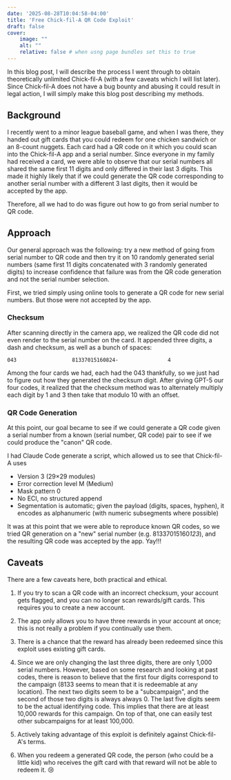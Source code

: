 ```yaml
---
date: '2025-08-28T10:04:58-04:00'
title: 'Free Chick-fil-A QR Code Exploit'
draft: false
cover:
    image: ""
    alt: ""
    relative: false # when usng page bundles set this to true
---
```


In this blog post, I will describe the process I went through to obtain theoretically unlimited Chick-fil-A (with a few caveats which I will list later). Since Chick-fil-A does not have a bug bounty and abusing it could result in legal action, I will simply make this blog post describing my methods.

## Background

I recently went to a minor league baseball game, and when I was there, they handed out gift cards that you could redeem for one chicken sandwich or an 8-count nuggets. Each card had a QR code on it which you could scan into the Chick-fil-A app and a serial number. Since everyone in my family had received a card, we were able to observe that our serial numbers all shared the same first 11 digits and only differed in their last 3 digits. This made it highly likely that if we could generate the QR code corresponding to another serial number with a different 3 last digits, then it would be accepted by the app.

Therefore, all we had to do was figure out how to go from serial number to QR code.

## Approach

Our general approach was the following: try a new method of going from serial number to QR code and then try it on 10 randomly generated serial numbers (same first 11 digits concatenated with 3 randomly generated digits) to increase confidence that failure was from the QR code generation and not the serial number selection.

First, we tried simply using online tools to generate a QR code for new serial numbers. But those were not accepted by the app.

### Checksum

After scanning directly in the camera app, we realized the QR code did not even render to the serial number on the card. It appended three digits, a dash and checksum, as well as a bunch of spaces:

```text
043                  81337015160824-                4
```

Among the four cards we had, each had the 043 thankfully, so we just had to figure out how they generated the checksum digit. After giving GPT-5 our four codes, it realized that the checksum method was to alternately multiply each digit by 1 and 3 then take that modulo 10 with an offset.

### QR Code Generation

At this point, our goal became to see if we could generate a QR code given a serial number from a known (serial number, QR code) pair to see if we could produce the "canon" QR code.

I had Claude Code generate a script, which allowed us to see that Chick-fil-A uses

- Version 3 (29×29 modules)
- Error correction level M (Medium)
- Mask pattern 0
- No ECI, no structured append
- Segmentation is automatic; given the payload (digits, spaces, hyphen), it encodes as alphanumeric (with numeric subsegments where possible)

It was at this point that we were able to reproduce known QR codes, so we tried QR generation on a "new" serial number (e.g. 81337015160*123*), and the resulting QR code was accepted by the app. Yay!!!

## Caveats

There are a few caveats here, both practical and ethical.

1. If you try to scan a QR code with an incorrect checksum, your account gets flagged, and you can no longer scan rewards/gift cards. This requires you to create a new account.

2. The app only allows you to have three rewards in your account at once; this is not really a problem if you continually use them.

3. There is a chance that the reward has already been redeemed since this exploit uses existing gift cards.

4. Since we are only changing the last three digits, there are only 1,000 serial numbers. However, based on some research and looking at past codes, there is reason to believe that the first four digits correspond to the campaign (8133 seems to mean that it is redeemable at any location). The next two digits seem to be a "subcampaign", and the second of those two digits is always always 0. The last five digits seem to be the actual identifying code. This implies that there are at least 10,000 rewards for this campaign. On top of that, one can easily test other subcampaigns for at least 100,000.

5. Actively taking advantage of this exploit is definitely against Chick-fil-A's terms.

6. When you redeem a generated QR code, the person (who could be a little kid) who receives the gift card with that reward will not be able to redeem it. :cry:
